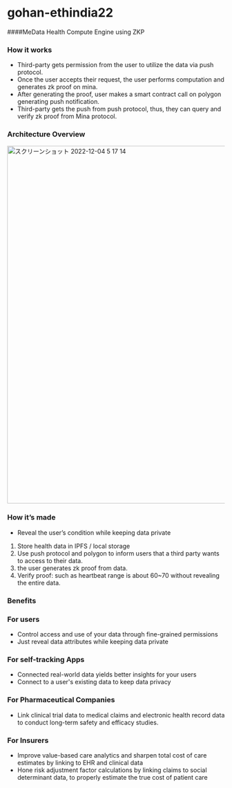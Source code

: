 # gohan-ethindia22

####MeData
Health Compute Engine using ZKP

### How it works

- Third-party gets permission from the user to utilize the data via push protocol.
- Once the user accepts their request, the user performs computation and generates zk proof on mina.
- After generating the proof, user makes a smart contract call on polygon generating push notification.
- Third-party gets the push from push protocol, thus, they can query and verify zk proof from Mina protocol.

### Architecture Overview

<img width="827" alt="スクリーンショット 2022-12-04 5 17 14" src="https://user-images.githubusercontent.com/117018140/205467565-aa8271c4-72ab-4edb-8dd6-f798cfa59091.png">

### How it’s made
-  Reveal the user’s condition while keeping data private
1. Store health data in IPFS / local storage
2. Use push protocol and polygon to inform users that a third party wants to access to their data.
3. the user generates zk proof from data.
4. Verify proof: such as heartbeat range is about 60~70 without revealing the entire data.

### Benefits

### For users

- Control access and use of your data through fine-grained permissions
- Just reveal data attributes while keeping data private

### For self-tracking Apps

- Connected real-world data yields better insights for your users
- Connect to a user's existing data to keep data privacy

### For Pharmaceutical Companies

- Link clinical trial data to medical claims and electronic health record data to conduct long-term safety and efficacy studies.

### For Insurers

- Improve value-based care analytics and sharpen total cost of care estimates by linking to EHR and clinical data
- Hone risk adjustment factor calculations by linking claims to social determinant data, to properly estimate the true cost of patient care
